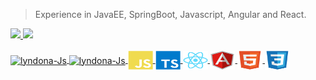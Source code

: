  > Experience in JavaEE, SpringBoot, Javascript, Angular and React.
 
 <div>
  <a href="https://github.com/lyndontavares">
  <img height="180em" src="https://github-readme-stats.vercel.app/api?username=lyndontavares&show_icons=true&theme=default&include_all_commits=true&count_private=true"/>
  <img height="180em" src="https://github-readme-stats.vercel.app/api/top-langs/?username=lyndontavares&layout=compact&langs_count=7&theme=default"/>
</div>
<div style="display: inline_block"><br>
  <img align="center" alt="lyndona-Js" height="30" width="40" src="https://raw.githubusercontent.com/devicons/devicon/master/icons/javascript/java-plain.svg">
   <img align="center" alt="lyndona-Js" height="30" width="40" src="https://raw.githubusercontent.com/devicons/devicon/master/icons/javascript/spring-plain.svg">
  <img align="center" alt="lyndona-Js" height="30" width="40" src="https://raw.githubusercontent.com/devicons/devicon/master/icons/javascript/javascript-plain.svg">

  <img align="center" alt="lyndona-Ts" height="30" width="40" src="https://raw.githubusercontent.com/devicons/devicon/master/icons/typescript/typescript-plain.svg">
  <img align="center" alt="lyndona-React" height="30" width="40" src="https://raw.githubusercontent.com/devicons/devicon/master/icons/react/react-original.svg">
  <img align="center" alt="lyndona-Angular" height="30" width="40" src="https://raw.githubusercontent.com/devicons/devicon/master/icons/angularjs/angularjs-original.svg">
  <img align="center" alt="lyndona-HTML" height="30" width="40" src="https://raw.githubusercontent.com/devicons/devicon/master/icons/html5/html5-original.svg">
  <img align="center" alt="Rafa-CSS" height="30" width="40" src="https://raw.githubusercontent.com/devicons/devicon/master/icons/css3/css3-original.svg">
</div>


